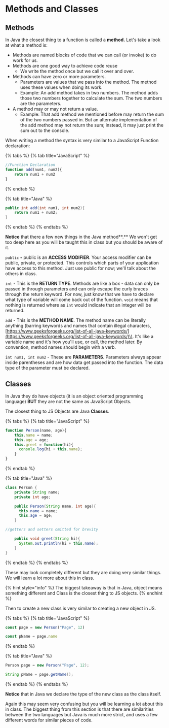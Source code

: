 # Methods and Classes

## Methods

In Java the closest thing to a function is called a **method.** Let's take a look at what a method is:

* Methods are named blocks of code that we can call \(or invoke\) to do work for us.
* Methods are one good way to achieve code reuse
  * We write the method once but we call it over and over.
* Methods can have zero or more parameters. 
  * Parameters are values that we pass into the method. The method uses these values when doing its work.
  * Example: An add method takes in two numbers. The method adds those two numbers together to calculate the sum. The two numbers are the parameters. 
* A method may or may not return a value.
  * Example: That add method we mentioned before may return the sum of the two numbers passed in. But an alternate implementation of the add method may not return the sum; instead, it may just print the sum out to the console.

When writing a method the syntax is very similar to a JavaScript Function declaration:

{% tabs %}
{% tab title="JavaScript" %}
```javascript
//Function Declaration
function add(num1, num2){
    return num1 + num2
}
```
{% endtab %}

{% tab title="Java" %}
```java
public int add(int num1, int num2){
    return num1 + num2;
}
```
{% endtab %}
{% endtabs %}

**Notice** that there a few new things in the Java method**.** We won't get too deep here as you will be taught this in class but you should be aware of it.

`public` **-** public is an **ACCESS MODIFIER**. Your access modifier can be public, private, or protected. This controls which parts of your application have access to this method. Just use public for now; we'll talk about the others in class.

`int` - This is the **RETURN TYPE**. Methods are like a box - data can only be passed in through parameters and can only escape the curly braces through the return keyword. For now, just know that we have to declare what type of variable will come back out of the function. `void` means that nothing is returned where as `int` would indicate that an integer will be returned.

`add` - This is the **METHOD NAME**. The method name can be literally anything \(barring keywords and names that contain illegal characters, [https://www.geeksforgeeks.org/list-of-all-java-keywords/](https://www.geeksforgeeks.org/list-of-all-java-keywords/)\). It's like a variable name and it's how you'll use, or call, the method later. By convention, method names should begin with a verb.

`int num1, int num2` - These are **PARAMETERS**. Parameters always appear inside parentheses and are how data get passed into the function. The data type of the parameter must be declared.

## Classes

In Java they do have objects \(it is an object oriented programming language\) **BUT** they are not the same as JavaScript Objects.

The closest thing to JS Objects are Java **Classes**.

{% tabs %}
{% tab title="JavaScript" %}
```javascript
function Person(name, age){
    this.name = name;
    this.age = age;
    this.greet = function(hi){
      console.log(hi + this.name);
    }
}
```
{% endtab %}

{% tab title="Java" %}
```java
class Person {
    private String name;
    private int age; 

    public Person(String name, int age){
      this.name = name;
      this.age = age;
    }

//getters and setters omitted for brevity

    public void greet(String hi){
      System.out.println(hi + this.name);
    }
}
```
{% endtab %}
{% endtabs %}

These may look completely different but they are doing very similar things. We will learn a lot more about this in class.

{% hint style="info" %}
The biggest takeaway is that in Java, object means something different and Class is the closest thing to JS objects.
{% endhint %}

Then to create a new class is very similar to creating a new object in JS.

{% tabs %}
{% tab title="JavaScript" %}
```javascript
const page = new Person("Page", 12)

const pName = page.name
```
{% endtab %}

{% tab title="Java" %}
```java
Person page = new Person("Page", 12);

String pName = page.getName();
```
{% endtab %}
{% endtabs %}

**Notice** that in Java we declare the type of the new class as the class itself.

Again this may seem very confusing but you will be learning a lot about this in class. The biggest thing from this section is that there are similarities between the two languages but Java is much more strict, and uses a few different words for similar pieces of code.

